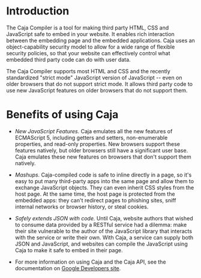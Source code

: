 # Introduction

The Caja Compiler is a tool for making third party HTML, CSS and JavaScript safe to embed in your website. It enables rich interaction between the embedding page and the embedded applications. Caja uses an object-capability security model to allow for a wide range of flexible security policies, so that your website can effectively control what embedded third party code can do with user data.

The Caja Compiler supports most HTML and CSS and the recently standardized "strict mode" JavaScript version of JavaScript -- even on older browsers that do not support strict mode. It allows third party code to use new JavaScript features on older browsers that do not support them.

# Benefits of using Caja

* *New JavaScript Features.* Caja emulates all the new features of ECMAScript 5, including getters and setters, non-enumerable properties, and read-only properties. New browsers support these features natively, but older browsers still have a significant user base. Caja emulates these new features on browsers that don't support them natively.
* *Mashups.* Caja-compiled code is safe to inline directly in a page, so it's easy to put many third-party apps into the same page and allow them to exchange JavaScript objects. They can even inherit CSS styles from the host page. At the same time, the host page is protected from the embedded apps: they can't redirect pages to phishing sites, sniff internal networks or browser history, or steal cookies.
* *Safely extends JSON with code.* Until Caja, website authors that wished to consume data provided by a RESTful service had a dilemma: make their site vulnerable to the author of the JavaScript library that interacts with the service or write their own. With Caja, a service can supply both JSON and JavaScript, and websites can compile the JavaScript using Caja to make it safe to embed in their page.

* For more information on using Caja and the Caja API, see the documentation on [Google Developers site](https://developers.google.com/caja/).
